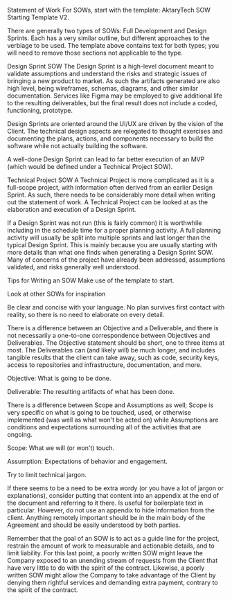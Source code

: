 Statement of Work
For SOWs, start with the template: AktaryTech SOW Starting Template V2.

There are generally two types of SOWs: Full Development and Design Sprints. Each has a very similar outline, but different approaches to the verbiage to be used. The template above contains text for both types; you will need to remove those sections not applicable to the type.

Design Sprint SOW
The Design Sprint is a high-level document meant to validate assumptions and understand the risks and strategic issues of bringing a new product to market. As such the artifacts generated are also high level, being wireframes, schemas, diagrams, and other similar documentation. Services like Figma may be employed to give additional life to the resulting deliverables, but the final result does not include a coded, functioning, prototype.

Design Sprints are oriented around the UI/UX are driven by the vision of the Client. The technical design aspects are relegated to thought exercises and documenting the plans, actions, and components necessary to build the software while not actually building the software.

A well-done Design Sprint can lead to far better execution of an MVP (which would be defined under a Technical Project SOW).

Technical Project SOW
A Technical Project is more complicated as it is a full-scope project, with information often derived from an earlier Design Sprint. As such, there needs to be considerably more detail when writing out the statement of work. A Technical Project can be looked at as the elaboration and execution of a Design Sprint.

If a Design Sprint was not run (this is fairly common) it is worthwhile including in the schedule time for a proper planning activity. A full planning activity will usually be split into multiple sprints and last longer than the typical Design Sprint. This is mainly because you are usually starting with more details than what one finds when generating a Design Sprint SOW. Many of concerns of the project have already been addressed, assumptions validated, and risks generally well understood.

Tips for Writing an SOW
Make use of the template to start.

Look at other SOWs for inspiration

Be clear and concise with your language. No plan survives first contact with reality, so there is no need to elaborate on every detail.

There is a difference between an Objective and a Deliverable, and there is not necessarily a one-to-one correspondence between Objectives and Deliverables. The Objective statement should be short, one to three items at most. The Deliverables can (and likely will) be much longer, and includes tangible results that the client can take away, such as code, security keys, access to repositories and infrastructure, documentation, and more.

Objective: What is going to be done.

Deliverable: The resulting artifacts of what has been done.

There is a difference between Scope and Assumptions as well; Scope is very specific on what is going to be touched, used, or otherwise implemented (was well as what won't be acted on) while Assumptions are conditions and expectations surrounding all of the activities that are ongoing.

Scope: What we will (or won't) touch.

Assumption: Expectations of behavior and engagement.

Try to limit technical jargon.

If there seems to be a need to be extra wordy (or you have a lot of jargon or explanations), consider putting that content into an appendix at the end of the document and referring to it there. Is useful for boilerplate text in particular. However, do not use an appendix to hide information from the client. Anything remotely important should be in the main body of the Agreement and should be easily understood by both parties.

Remember that the goal of an SOW is to act as a guide line for the project, restrain the amount of work to measurable and actionable details, and to limit liability. For this last point, a poorly written SOW might leave the Company exposed to an unending stream of requests from the Client that have very little to do with the spirit of the contract. Likewise, a poorly written SOW might allow the Company to take advantage of the Client by denying them rightful services and demanding extra payment, contrary to the spirit of the contract.
